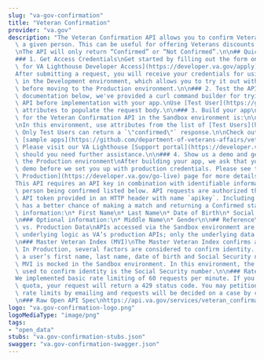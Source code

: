 ```yaml
---
slug: "va-gov-confirmation"
title: "Veteran Confirmation"
provider: "va.gov"
description: "The Veteran Confirmation API allows you to confirm Veteran status for\
  \ a given person. This can be useful for offering Veterans discounts or other benefits.\n\
  \nThe API will only return “Confirmed” or “Not Confirmed”.\n\n## Quickstart Guide\n\
  ### 1. Get Access Credentials\nGet started by filling out the form on the [Apply\
  \ for VA Lighthouse Developer Access](https://developer.va.gov/apply) page.\n\n\
  After submitting a request, you will receive your credentials for using the API\
  \ in the Development environment, which allows you to try it out with mock data\
  \ before moving to the Production environment.\n\n### 2. Test the API\nIn the endpoint\
  \ documentation below, we've provided a curl command builder for trying out the\
  \ API before implementation with your app.\nUse [Test User](https://github.com/department-of-veterans-affairs/vets-api-clients/blob/master/test_accounts/confirmation_test_accounts.md)\
  \ attributes to populate the request body.\n\n### 3. Build your app\nThe base URI\
  \ for the Veteran Confirmation API in the Sandbox environment is:\n\nhttps://sandbox-api.va.gov/services/veteran_confirmation/v0\n\
  \nIn this environment, use attributes from the list of [Test Users](https://github.com/department-of-veterans-affairs/vets-api-clients/blob/master/test_accounts/confirmation_test_accounts.md).\
  \ Only Test Users can return a `\"confirmed\"` response.\n\nCheck out some of our\
  \ [sample apps](https://github.com/department-of-veterans-affairs/vets-api-clients).\
  \ Please visit our VA Lighthouse [Support portal](https://developer.va.gov/support)\
  \ should you need further assistance.\n\n### 4. Show us a demo and get access to\
  \ the Production environment\nAfter building your app, we ask that you give us a\
  \ demo before we set you up with production credentials. Please see the [Path to\
  \ Production](https://developer.va.gov/go-live) page for more details.\n\n## Authorization\n\
  This API requires an API key in combination with identifiable information for the\
  \ person being confirmed listed below. API requests are authorized through a symmetric\
  \ API token provided in an HTTP header with name `apikey`. Including more information\
  \ has a better chance of making a match and returning a Confirmed status.\n### Required\
  \ information:\n* First Name\n* Last Name\n* Date of Birth\n* Social Security Number\n\
  \n### Optional information:\n* Middle Name\n* Gender\n\n## Reference\n### Sandbox\
  \ vs. Production Data\nAPIs accessed via the Sandbox environment are using the same\
  \ underlying logic as VA’s production APIs; only the underlying data store is different.\n\
  \n### Master Veteran Index (MVI)\nThe Master Veteran Index confirms a user's identity.\
  \ In Production, several factors are considered to confirm identity. These include:\
  \ a user’s first name, last name, date of birth and Social Security number. The\
  \ MVI is mocked in the Sandbox environment. In this environment, the only factor\
  \ used to confirm identity is the Social Security number.\n\n### Rate Limiting\n\
  We implemented basic rate limiting of 60 requests per minute. If you exceed this\
  \ quota, your request will return a 429 status code. You may petition for increased\
  \ rate limits by emailing and requests will be decided on a case by case basis.\n\
  \n### Raw Open API Spec\nhttps://api.va.gov/services/veteran_confirmation/docs/v0/api\n"
logo: "va.gov-confirmation-logo.png"
logoMediaType: "image/png"
tags:
- "open_data"
stubs: "va.gov-confirmation-stubs.json"
swagger: "va.gov-confirmation-swagger.json"
---
```

